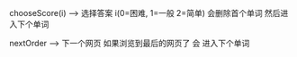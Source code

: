 






chooseScore(i) --> 选择答案  i(0=困难, 1=一般 2=简单)
	会删除首个单词 然后进入下个单词

nextOrder --> 下一个网页
	如果浏览到最后的网页了 会 进入下个单词

